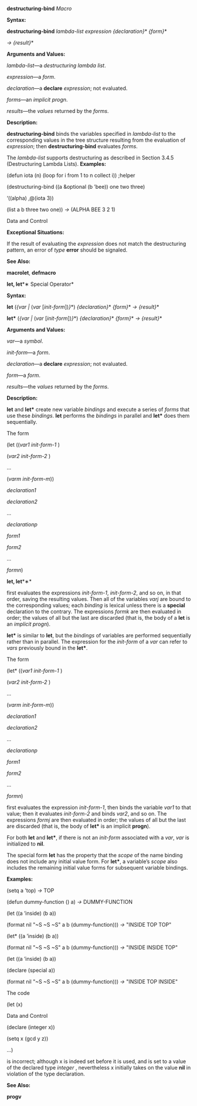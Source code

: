 **destructuring-bind** *Macro* 

**Syntax:** 

**destructuring-bind** *lambda-list expression &#123;declaration&#125;*\* *&#123;form&#125;*\* 

*→ &#123;result&#125;*\* 

**Arguments and Values:** 

*lambda-list*—a *destructuring lambda list*. 

*expression*—a *form*. 

*declaration*—a **declare** *expression*; not evaluated. 

*forms*—an *implicit progn*. 

*results*—the *values* returned by the *forms*. 

**Description:** 

**destructuring-bind** binds the variables specified in *lambda-list* to the corresponding values in the tree structure resulting from the evaluation of *expression*; then **destructuring-bind** evaluates *forms*. 

The *lambda-list* supports destructuring as described in Section 3.4.5 (Destructuring Lambda Lists). **Examples:** 

(defun iota (n) (loop for i from 1 to n collect i)) ;helper 

(destructuring-bind ((a &optional (b ’bee)) one two three) 

‘((alpha) ,@(iota 3)) 

(list a b three two one)) *→* (ALPHA BEE 3 2 1) 

Data and Control 





**Exceptional Situations:** 

If the result of evaluating the *expression* does not match the destructuring pattern, an error of *type* **error** should be signaled. 

**See Also:** 

**macrolet**, **defmacro** 

**let, let***∗ Special Operator* 

**Syntax:** 

**let** (*&#123;var |* (*var* [*init-form*])*&#125;*\*) *&#123;declaration&#125;*\* *&#123;form&#125;*\* *→ &#123;result&#125;*\* 

**let\*** (*&#123;var |* (*var* [*init-form*])*&#125;*\*) *&#123;declaration&#125;*\* *&#123;form&#125;*\* *→ &#123;result&#125;*\* 

**Arguments and Values:** 

*var*—a *symbol*. 

*init-form*—a *form*. 

*declaration*—a **declare** *expression*; not evaluated. 

*form*—a *form*. 

*results*—the *values* returned by the *forms*. 

**Description:** 

**let** and **let\*** create new variable *bindings* and execute a series of *forms* that use these *bindings*. **let** performs the *bindings* in parallel and **let\*** does them sequentially. 

The form 

(let ((*var1 init-form-1* ) 

(*var2 init-form-2* ) 

... 

(*varm init-form-m*)) 

*declaration1* 

*declaration2* 

... 

*declarationp* 

*form1* 

*form2* 

... 

*formn*) 







**let, let***∗* 

first evaluates the expressions *init-form-1*, *init-form-2*, and so on, in that order, saving the resulting values. Then all of the variables *varj* are bound to the corresponding values; each *binding* is lexical unless there is a **special** declaration to the contrary. The expressions *formk* are then evaluated in order; the values of all but the last are discarded (that is, the body of a **let** is an *implicit progn*). 

**let\*** is similar to **let**, but the *bindings* of variables are performed sequentially rather than in parallel. The expression for the *init-form* of a *var* can refer to *vars* previously bound in the **let\***. 

The form 

(let\* ((*var1 init-form-1* ) 

(*var2 init-form-2* ) 

... 

(*varm init-form-m*)) 

*declaration1* 

*declaration2* 

... 

*declarationp* 

*form1* 

*form2* 

... 

*formn*) 

first evaluates the expression *init-form-1*, then binds the variable *var1* to that value; then it evaluates *init-form-2* and binds *var2*, and so on. The expressions *formj* are then evaluated in order; the values of all but the last are discarded (that is, the body of **let\*** is an implicit **progn**). 

For both **let** and **let\***, if there is not an *init-form* associated with a *var*, *var* is initialized to **nil**. 

The special form **let** has the property that the *scope* of the name binding does not include any initial value form. For **let\***, a variable’s *scope* also includes the remaining initial value forms for subsequent variable bindings. 

**Examples:** 

(setq a ’top) *→* TOP 

(defun dummy-function () a) *→* DUMMY-FUNCTION 

(let ((a ’inside) (b a)) 

(format nil "~S ~S ~S" a b (dummy-function))) *→* "INSIDE TOP TOP" 

(let\* ((a ’inside) (b a)) 

(format nil "~S ~S ~S" a b (dummy-function))) *→* "INSIDE INSIDE TOP" 

(let ((a ’inside) (b a)) 

(declare (special a)) 

(format nil "~S ~S ~S" a b (dummy-function))) *→* "INSIDE TOP INSIDE" 

The code 

(let (x) 

Data and Control 





(declare (integer x)) 

(setq x (gcd y z)) 

...) 

is incorrect; although x is indeed set before it is used, and is set to a value of the declared type *integer* , nevertheless x initially takes on the value **nil** in violation of the type declaration. 

**See Also:** 

**progv** 

